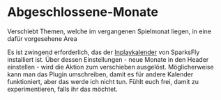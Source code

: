 # Abgeschlossene-Monate
Verschiebt Themen, welche im vergangenen Spielmonat liegen, in eine dafür vorgesehene Area


Es ist zwingend erforderlich, das der <a href="https://github.com/ItsSparksFly/mybb-inplaykalender">Inplaykalender</a> von SparksFly installiert ist. Über dessen Einstellungen - neue Monate in den Header einstellen - wird die Aktion zum verschieben ausgelöst. Möglicherweise kann man das Plugin umschreiben, damit es für andere Kalender funktioniert, aber das werde ich nicht tun. Fühlt euch frei, damit zu experimentieren, falls ihr das möchtet.
